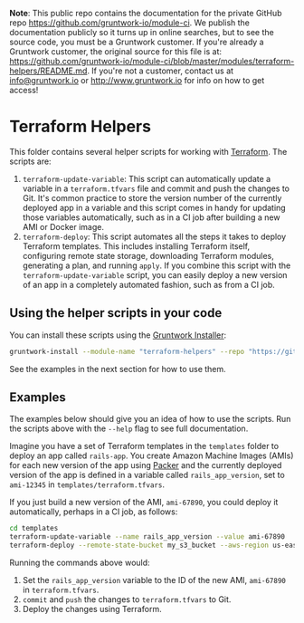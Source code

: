 **Note**: This public repo contains the documentation for the private GitHub repo <https://github.com/gruntwork-io/module-ci>.
We publish the documentation publicly so it turns up in online searches, but to see the source code, you must be a Gruntwork customer.
If you're already a Gruntwork customer, the original source for this file is at: <https://github.com/gruntwork-io/module-ci/blob/master/modules/terraform-helpers/README.md>.
If you're not a customer, contact us at <info@gruntwork.io> or <http://www.gruntwork.io> for info on how to get access!

# Terraform Helpers

This folder contains several helper scripts for working with [Terraform](https://www.terraform.io/). The scripts are:

1. `terraform-update-variable`: This script can automatically update a variable in a `terraform.tfvars` file and
   commit and push the changes to Git. It's common practice to store the version number of the currently deployed app
   in a variable and this script comes in handy for updating those variables automatically, such as in a CI job after
   building a new AMI or Docker image.
2. `terraform-deploy`: This script automates all the steps it takes to deploy Terraform templates. This includes
   installing Terraform itself, configuring remote state storage, downloading Terraform modules, generating a plan,
   and running `apply`. If you combine this script with the `terraform-update-variable` script, you can easily
   deploy a new version of an app in a completely automated fashion, such as from a CI job.

## Using the helper scripts in your code

You can install these scripts using the [Gruntwork Installer](https://github.com/gruntwork-io/gruntwork-installer):

```bash
gruntwork-install --module-name "terraform-helpers" --repo "https://github.com/gruntwork-io/module-ci" --tag "0.0.1"
```

See the examples in the next section for how to use them.

## Examples

The examples below should give you an idea of how to use the scripts. Run the scripts above with the `--help` flag to
see full documentation.

Imagine you have a set of Terraform templates in the `templates` folder to deploy an app called `rails-app`. You create
Amazon Machine Images (AMIs) for each new version of the app using [Packer](https://www.packer.io/) and the currently
deployed version of the app is defined in a variable called `rails_app_version`, set to `ami-12345` in
`templates/terraform.tfvars`.

If you just build a new version of the AMI, `ami-67890`, you could deploy it automatically, perhaps in a CI job,
as follows:

```bash
cd templates
terraform-update-variable --name rails_app_version --value ami-67890
terraform-deploy --remote-state-bucket my_s3_bucket --aws-region us-east-1
```

Running the commands above would:

1. Set the `rails_app_version` variable to the ID of the new AMI, `ami-67890` in `terraform.tfvars`.
1. `commit` and `push` the changes to `terraform.tfvars` to Git.
1. Deploy the changes using Terraform.


